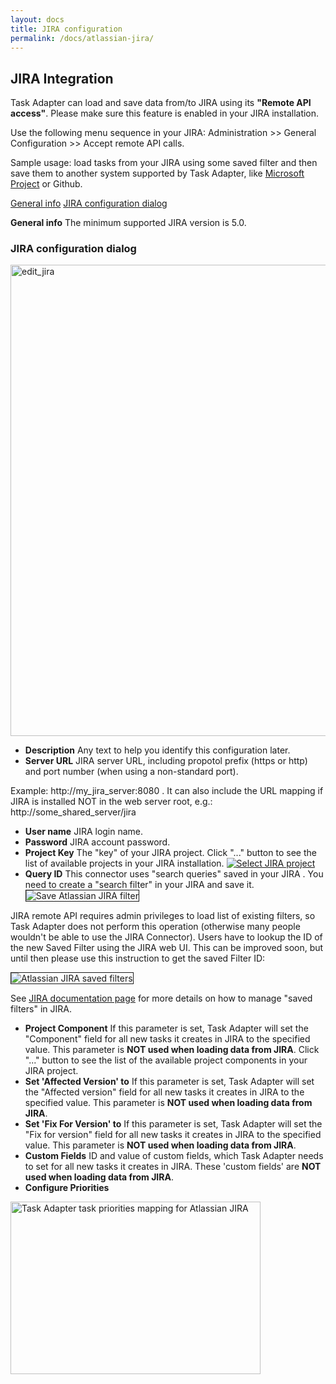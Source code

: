```yaml
---
layout: docs
title: JIRA configuration
permalink: /docs/atlassian-jira/
---
```


## JIRA Integration

Task Adapter can load and save data from/to JIRA using its **"Remote API access"**. Please make sure this feature is
enabled in your JIRA installation.

Use the following menu sequence in your JIRA: Administration >> General Configuration >> Accept remote API calls.

Sample usage: load tasks from your JIRA using some saved filter and then save them to another system supported by
 Task Adapter, like <a href="/user-guide/microsoft-project">Microsoft Project</a> or Github.

<a href="#general">General info</a>
<a href="#dialog">JIRA configuration dialog</a>

**<a id="general" name="general"></a>General info**
The minimum supported JIRA version is 5.0.

### JIRA configuration dialog

<a href="http://www.taskadapter.com/wp-content/uploads/2012/05/edit_jira1.png"><img class="alignnone size-full wp-image-467" title="edit_jira"  src="http://www.taskadapter.com/wp-content/uploads/2012/05/edit_jira1.png" width="790" height="754" /></a>

* **Description** Any text to help you identify this configuration later.
* **Server URL** JIRA server URL, including propotol prefix (https or http) and port number (when using a non-standard port).

Example: http://my_jira_server:8080 . It can also include the URL mapping if JIRA is installed NOT in the web server root, e.g.: http://some_shared_server/jira

* **User name** JIRA login name.
* **Password** JIRA account password.
* **Project Key** The "key" of your JIRA project. Click "..." button to see the list of available projects
  in your JIRA installation.
  <a href="http://www.taskadapter.com/wp-content/uploads/2012/05/select_project.png"><img alt="Select JIRA project" src="http://www.taskadapter.com/wp-content/uploads/2012/05/select_project.png"/></a>
* **Query ID** This connector uses "search queries" saved in your JIRA .
 You need to create a "search filter" in your JIRA and save it. <img alt="Save Atlassian JIRA filter" src="http://www.taskadapter.com/wp-content/uploads/2012/05/save_filter.png" border="1" />

JIRA remote API requires admin privileges to load list of existing filters, so Task Adapter does not perform this
operation (otherwise many people wouldn't be able to use the JIRA Connector).
Users have to lookup the ID of the new Saved Filter using the JIRA web UI. This can be improved soon, but until then
 please use this instruction to get the saved Filter ID:

<img alt="Atlassian JIRA saved filters" src="http://www.taskadapter.com/wp-content/uploads/2012/05/find_filter_id.png" border="1" />

See <a href="http://confluence.atlassian.com/display/JIRA/Saving+Searches+('Issue+Filters')" target="_blank">JIRA documentation page</a> for more details on how to manage "saved filters" in JIRA.

* **Project Component** If this parameter is set, Task Adapter will set the "Component" field for all new tasks
 it creates in JIRA to the specified value. This parameter is **NOT used when loading data from JIRA**.
 Click "..." button to see the list of the available project components in your JIRA project.
* **Set 'Affected Version' to** If this parameter is set, Task Adapter will set the "Affected version" field
 for all new tasks it creates in JIRA to the specified value. This parameter is **NOT used when loading data from JIRA**.
* **Set 'Fix For Version' to** If this parameter is set, Task Adapter will set the "Fix for version" field for
 all new tasks it creates in JIRA to the specified value. This parameter is **NOT used when loading data from JIRA**.
* **Custom Fields** ID and value of custom fields, which Task Adapter needs to set for all new tasks it creates in JIRA.
 These 'custom fields' are **NOT used when loading data from JIRA**.
* **Configure Priorities**

<img class="alignnone" alt="Task Adapter task priorities mapping for Atlassian JIRA" src="http://www.taskadapter.com/wp-content/uploads/2012/05/priorities.png" width="400" height="276" />

